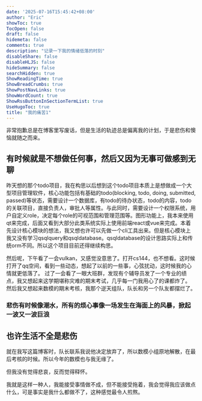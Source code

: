 ```yaml
---
date: '2025-07-16T15:45:42+08:00'
author: "Eric"
showToc: true
TocOpen: false
draft: false
hidemeta: false
comments: true
description: "记录一下我的情绪低落的时刻"
disableShare: false
disableHLJS: false
hideSummary: false
searchHidden: true
ShowReadingTime: true
ShowBreadCrumbs: true
ShowPostNavLinks: true
ShowWordCount: true
ShowRssButtonInSectionTermList: true
UseHugoToc: true
title: "我的痛苦1"
---
```


非常抱歉总是在博客里写废话，但是生活的轨迹总是偏离我的计划，于是悲伤和懊恼就随之而来。

## 有时候就是不想做任何事，然后又因为无事可做感到无聊

昨天想的那个todo项目，我在构思以后想到这个todo项目本质上是想做成一个大型项目管理软件，核心功能包括有基础的todo(blocking, todo, doing, submitted, passed)等状态，需要设计一个数据库，有todo的待办状态，todo的内容，todo的关联项目，直接负责人，审批人等属性。与此同时，需要设计一个权限系统，用户自定义role，决定每个role的可视范围和管理范围等。图形功能上，我本来使用qt来完成，后面又看到大部分此类系统实际上使用前端react或vue来完成。本着先设计核心模块的想法，我又想也许可以先做一个cli工具出来。但是核心模块上我又没有学习qsqlquery和qsqldatabase。qsqldatabase的设计思路实际上和传统orm不同。所以这个项目目前还得继续构思。

然后呢，下午看了一会vulkan，又感觉没意思了。打开cs144，也不想看。这时候打开了qq空间，看到一些动态，想起了以前的一些事，心弦扰动，这时候我的心情就更低落了。
过了一会看了一眼大班群，发现有个辅导员发了一个专业的绩点，我又想起来这学期堪称灾难的期末考试，几乎每一门我用心了的课都炸了。
然后我又想起来数模的期末考核，我那个逆天组队，队长和另一个队友都摆烂了。

### 悲伤有时候像潮水，所有的烦心事像一场发生在海面上的风暴，掀起一波又一波巨浪

## 也许生活不全是悲伤

就在我写这篇博客时，队长联系我说他决定放弃了，所以数模小组原地解散，在最后考核的时候。所以今年的数模也与我无缘了。

但我没有觉得悲哀，反而觉得释怀。

我就是这样一种人，我能接受事情做不成，但不能接受拖着，我会觉得我应该做点什么，可是事实是我什么都做不了，这种感觉最令人煎熬。

